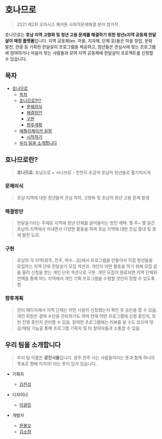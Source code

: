 # 호나므로

> 2021 제2회 오아시스 해커톤 사회적문제해결 분야 참가작

호나므로는 **호남 지역 고령화 및 청년 고용 문제를 해결하기 위한 청년x지역 공동체 한달살이 매칭 플랫폼**입니다. 지역 공동체(ex. 마을, 지자체, 단체 등)들은 마을 창업, 문화 발전, 관광 등 기획한 한달살이 프로그램을 제공하고, 청년들은 관심사에 맞는 프로그램에 참여하거나 마음이 맞는 사람들과 모여 지역 공동체에 한달살이 프로젝트를 신청할 수 있습니다.

## 목차

- [호나므로](#호나므로)
  - [목차](#목차)
  - [호나므로란?](#호나므로란)
    - [문제의식](#문제의식)
    - [해결방안](#해결방안)
    - [구현](#구현)
    - [향후계획](#향후계획)
  - [애플리케이션 설정](#애플리케이션-설정)
    - [시작하기](#시작하기)
  - [우리 팀을 소개합니다](#우리-팀을-소개합니다)

## 호나므로란?

> **호나므로**: 호남으로 + 시나브로 - 천천히 조금씩 호남이 청년들로 활기차지게

### 문제의식
> 호남 지역에 대한 청년들의 관심 저하, 고령화 및 호남의 청년 고용 문제 발생

### 해결방안
> 한달살기라는 주제로 지역에 청년 단체를 끌어들이는 방안 채택. 몇 주~ 몇 달간 호남의 지역에서 지내면서 다양한 활동을 하며 호남 지역에 대한 관심 증대 및 경제 발전 도모.

### 구현
> 호남의 각 지역(광주, 전주, 여수...등)에서 프로그램을 만들어서 직접 청년들을 모집하는 지역 단위 한달살기 모집 섹션과, 개인이 어떤 활동을 하기 위해 모집 글을 올려 신청을 받는 개인 단위 섹션으로 구분. 개인 모집이 완료되면 지역 단체와 컨택을 통해 어느 지역에서 개인 기획 프로그램을 수행할 것인지 정할 수 있도록 함.

### 향후계획
> 관리 페이지에서 지역 단체는 어떤 사람이 신청했는지 확인 후 승인을 할 수 있음. 개인 회원은 결제 수단을 관리하기도 하며 현재 어떤 프로그램에 신청 중인지, 또한 진행 중인지 관리할 수 있음. 참여한 프로그램에는 리뷰를 달 수도 있으며 댓글/채팅 기능을 통해 프로그램 기획자 및 타 참여자들과 소통할 수 있음.


## 우리 팀을 소개합니다

> 우리 팀 이름은 **광전사들**입니다. 광주 전주 사는 사람들이라는 뜻과 함께 하나의 목표로 향해 미치자! 라는 뜻이 담겨 있습니다.

- 기획자
  - [김진성](jksm1903@gmail.com)

- 디자이너
  - [이광민](ekm9904@gmail.com)

- 개발자
  - [문봉오](https://github.com/bonomoon)
  - [김소정](https://github.com/SojeongKim-42)
